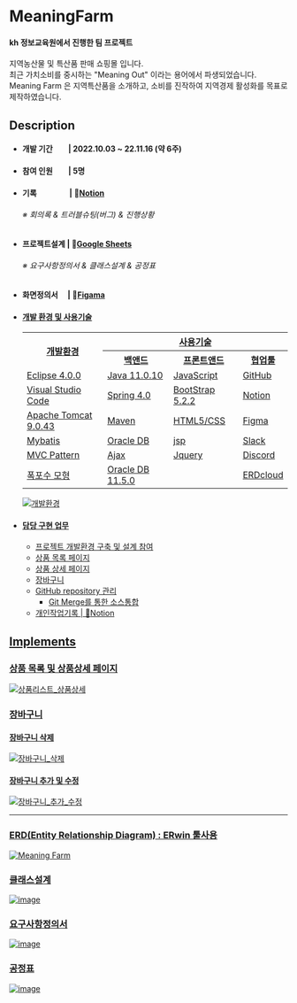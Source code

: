 # MeaningFarm

#### kh 정보교육원에서 진행한 팀 프로젝트
<p>
지역농산물 및 특산품 판매 쇼핑몰 입니다.<br />
최근 가치소비를 중시하는 "Meaning Out" 이라는 용어에서 파생되었습니다.<br />
Meaning Farm 은 지역특산품을 소개하고, 소비를 진작하여 지역경제 활성화를 목표로 제작하였습니다.
</p>

## Description
- #### 개발 기간　　| 2022.10.03 ~ 22.11.16 (약 6주)
- #### 참여 인원　　| 5명
- #### 기록　　　　 | 📒<a href="https://messenger-kh.notion.site/86c8876e465c4caa8703e6c844bf3a48">Notion </a> 
  ###### ※ 회의록 & 트러블슈팅(버그) & 진행상황</span>
- #### 프로젝트설계 | 📗<a href="https://docs.google.com/spreadsheets/d/16wqsdkrnTY0lv9_ZsNfPKA1qyX4L-sSRlwvjXk741II/edit?usp=sharing">Google Sheets </a><br />
  ###### ※ 요구사항정의서 & 클래스설계 & 공정표
- #### 화면정의서　 | 🎨<a href="https://www.figma.com/file/Samba0znr2Yde8c1d7UDPf/kh%ED%8C%8C%EC%9D%B4%EB%84%90%ED%94%84%EB%A1%9C%EC%A0%9D%ED%8A%B8?t=qAPUDJqspk7fZXH3-1">Figama
- #### 개발 환경 및 사용기술
    <table>
      <tr align=center>
        <th rowspan="2">개발환경</th>
        <th colspan="3">사용기술</th>
      </tr>
      <tr align=center>
        <th>백앤드</th>
        <th>프론트앤드</th>
        <th>협업툴</th>
      </tr>
      <tr>
        <td>Eclipse 4.0.0</td>
        <td>Java 11.0.10</td>
        <td>JavaScript</td>
        <td>GitHub</td>
      </tr>
      <tr>
        <td>Visual Studio Code</td>
        <td>Spring 4.0</td>
        <td>BootStrap 5.2.2</td>
        <td>Notion</td>
      </tr>
      <tr>
        <td>Apache Tomcat 9.0.43</td>
        <td>Maven</td>
        <td>HTML5/CSS</td>
        <td>Figma</td>
      </tr>
      <tr>
        <td>Mybatis</td>
        <td>Oracle DB</td>
        <td>jsp</td>
        <td>Slack</td>  
      </tr>
      <tr>
        <td>MVC Pattern</td>
        <td>Ajax</td>
        <td>Jquery</td>
        <td>Discord</td>
      </tr>
      <tr>
        <td>폭포수 모형</td>
        <td>Oracle DB 11.5.0</td>
        <td></td>
        <td>ERDcloud</td>
      </tr>
    </table>
    
    ![개발환경](https://user-images.githubusercontent.com/98031858/205435270-23a6037c-7070-4dbc-ab68-5542cff76fa1.jpg)

  
- #### 담당 구현 업무
  - 프로젝트 개발환경 구축 및 설계 참여
  - 상품 목록 페이지
  - 상품 상세 페이지
  - 장바구니 
  - GitHub repository 관리
    - Git Merge를 통한 소스통합
  - 개인작업기록 | 📖<a href="https://messenger-kh.notion.site/f23dc7461012499da5dde48d981eae96?v=6de459d1fc824491b56020089648b6ca">Notion

## Implements
### 상품 목록 및 상품상세 페이지
  ![상품리스트_상품상세](https://user-images.githubusercontent.com/98031858/205434587-1ac277c7-3a3d-4ef4-bf3e-6f05292b1f1e.gif)
  
### 장바구니
#### 장바구니 삭제
  ![장바구니_삭제](https://user-images.githubusercontent.com/98031858/205434731-c43f5fd7-b53a-477a-9ef0-5a0636f26fe9.gif)
    
#### 장바구니 추가 및 수정
  ![장바구니_추가_수정](https://user-images.githubusercontent.com/98031858/205434734-8c801211-5d36-429c-a9df-fe9652ce3f67.gif)
    
---
    
### ERD(Entity Relationship Diagram) : ERwin 툴사용 
  ![Meaning Farm](https://user-images.githubusercontent.com/98031858/202108666-c7389c85-ce1d-427c-8e0e-ab38d89e7bcb.jpg)

### 클래스설계
  ![image](https://user-images.githubusercontent.com/98031858/205436518-d9077613-d152-4813-ba0a-f1f886c4606b.png)

### 요구사항정의서  
  ![image](https://user-images.githubusercontent.com/98031858/205438707-7181a591-f142-4567-8c0d-3d531c02dc2e.png)

### 공정표
  ![image](https://user-images.githubusercontent.com/98031858/205438044-575c883b-2cef-43c0-9cae-5a1797a315bb.png)


